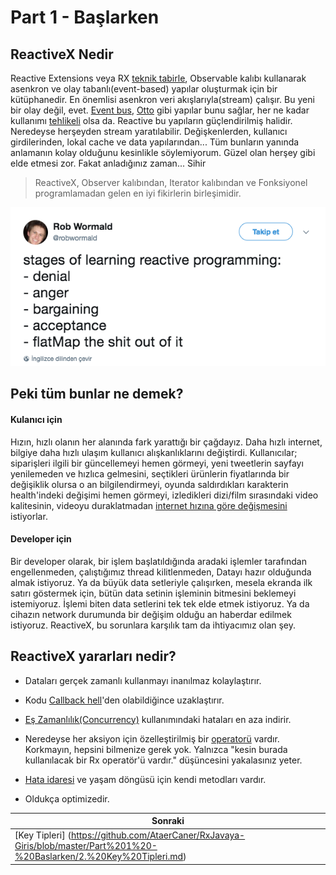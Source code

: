 # Part 1 - Başlarken

## ReactiveX Nedir

Reactive Extensions veya RX [teknik tabirle](https://youtu.be/pkvVZgsauOM?t=11s), Observable kalıbı kullanarak asenkron ve olay tabanlı(event-based) yapılar oluşturmak için bir kütüphanedir. En önemlisi asenkron veri akışlarıyla(stream) çalışır. Bu yeni bir olay değil, evet. [Event bus](https://github.com/greenrobot/EventBus), [Otto](https://github.com/square/otto) gibi yapılar bunu sağlar, her ne kadar kullanımı [tehlikeli](http://endlesswhileloop.com/blog/2015/06/11/stop-using-event-buses/) olsa da. Reactive bu yapıların güçlendirilmiş halidir. Neredeyse herşeyden stream yaratılabilir. Değişkenlerden, kullanıcı girdilerinden, lokal cache ve data yapılarından... Tüm bunların yanında anlamanın kolay olduğunu kesinlikle söylemiyorum. Güzel olan herşey gibi elde etmesi zor. Fakat anladığınız zaman... Sihir

> ReactiveX, Observer kalıbından, Iterator kalıbından ve Fonksiyonel programlamadan gelen en iyi fikirlerin birleşimidir.

![](https://github.com/AtaerCaner/RxJavaya-Giris/blob/master/images/Screen%20Shot%202017-12-11%20at%2014.15.18.png)



## Peki tüm bunlar ne demek?

#### Kulanıcı için
Hızın, hızlı olanın her alanında fark yarattığı bir çağdayız. Daha hızlı internet, bilgiye daha hızlı ulaşım kullanıcı alışkanlıklarını değiştirdi. Kullanıcılar; siparişleri ilgili bir güncellemeyi hemen görmeyi, yeni tweetlerin sayfayı yenilemeden ve hızlıca gelmesini, seçtikleri ürünlerin fiyatlarında bir değişiklik olursa o an bilgilendirmeyi, oyunda saldırdıkları karakterin health'indeki değişimi hemen görmeyi, izledikleri dizi/film sırasındaki video kalitesinin, videoyu duraklatmadan [internet hızına göre değişmesini](https://medium.com/netflix-techblog/reactive-programming-in-the-netflix-api-with-rxjava-7811c3a1496a) istiyorlar. 

#### Developer için

Bir developer olarak, bir işlem başlatıldığında aradaki işlemler tarafından engellenmeden, çalıştığımız thread kilitlenmeden, Datayı hazır olduğunda almak istiyoruz. Ya da büyük data setleriyle çalışırken, mesela ekranda ilk satırı göstermek için, bütün data setinin işleminin bitmesini beklemeyi istemiyoruz. İşlemi biten data setlerini tek tek elde etmek istiyoruz. Ya da cihazın network durumunda bir değişim olduğu an haberdar edilmek istiyoruz. ReactiveX, bu sorunlara karşılık tam da ihtiyacımız olan şey.



## ReactiveX yararları nedir?
* Dataları gerçek zamanlı kullanmayı inanılmaz kolaylaştırır.
* Kodu [Callback hell](http://callbackhell.com/)'den olabildiğince uzaklaştırır.
* [Eş Zamanlılık(Concurrency)](https://docs.oracle.com/javase/tutorial/essential/concurrency/) kullanımındaki hataları en aza indirir.

* Neredeyse her aksiyon için özelleştirilmiş bir [operatorü](https://github.com/ReactiveX/RxJava/wiki/Alphabetical-List-of-Observable-Operators) vardır. Korkmayın, hepsini bilmenize gerek yok. Yalnızca "kesin burada kullanılacak bir Rx operatör'ü vardır." düşüncesini yakalasınız yeter.

* [Hata idaresi](https://github.com/ReactiveX/RxJava/wiki/Error-Handling-Operators) ve yaşam döngüsü için kendi metodları vardır.

* Oldukça optimizedir.

| Sonraki |
| --- |
| [Key Tipleri] (https://github.com/AtaerCaner/RxJavaya-Giris/blob/master/Part%201%20-%20Baslarken/2.%20Key%20Tipleri.md) |
